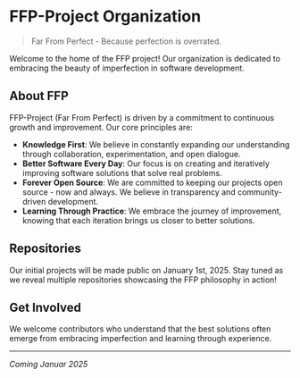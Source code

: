 # FFP-Project Organization

> Far From Perfect - Because perfection is overrated.

Welcome to the home of the FFP project! Our organization is dedicated to embracing the beauty of imperfection in software development.

## About FFP

FFP-Project (Far From Perfect) is driven by a commitment to continuous growth and improvement. Our core principles are:

- **Knowledge First**: We believe in constantly expanding our understanding through collaboration, experimentation, and open dialogue.
- **Better Software Every Day**: Our focus is on creating and iteratively improving software solutions that solve real problems.
- **Forever Open Source**: We are committed to keeping our projects open source - now and always. We believe in transparency and community-driven development.
- **Learning Through Practice**: We embrace the journey of improvement, knowing that each iteration brings us closer to better solutions.

## Repositories

Our initial projects will be made public on January 1st, 2025. Stay tuned as we reveal multiple repositories showcasing the FFP philosophy in action!

## Get Involved

We welcome contributors who understand that the best solutions often emerge from embracing imperfection and learning through experience.

---
*Coming Januar 2025*
